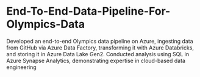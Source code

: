 # End-To-End-Data-Pipeline-For-Olympics-Data
Developed an end-to-end Olympics data pipeline on Azure, ingesting data from GitHub via Azure Data Factory, transforming it with
Azure Databricks, and storing it in Azure Data Lake Gen2. Conducted analysis using SQL in Azure Synapse Analytics, demonstrating
expertise in cloud-based data engineering


